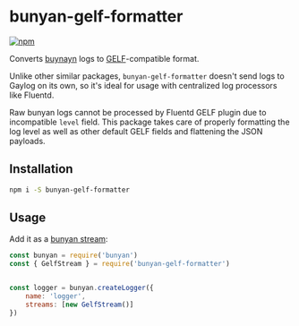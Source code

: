 # bunyan-gelf-formatter

[![npm](https://img.shields.io/npm/v/bunyan-gelf-formatter.svg)](https://www.npmjs.com/package/bunyan-gelf-formatter)

Converts [buynayn](https://github.com/trentm/node-bunyan) logs to [GELF](https://docs.graylog.org/en/3.2/pages/gelf.html)-compatible format.

Unlike other similar packages, `bunyan-gelf-formatter` doesn't send logs to Gaylog on its own, so it's ideal for usage with centralized log processors like Fluentd.

Raw bunyan logs cannot be processed by Fluentd GELF plugin due to incompatible `level` field. This package takes care of properly formatting the log level as well as other default GELF fields and flattening the JSON payloads.

## Installation

```sh
npm i -S bunyan-gelf-formatter
```

## Usage

Add it as a [bunyan stream](https://github.com/trentm/node-bunyan#streams):

```js
const bunyan = require('bunyan')
const { GelfStream } = require('bunyan-gelf-formatter')


const logger = bunyan.createLogger({
    name: 'logger',
    streams: [new GelfStream()]
})
```
